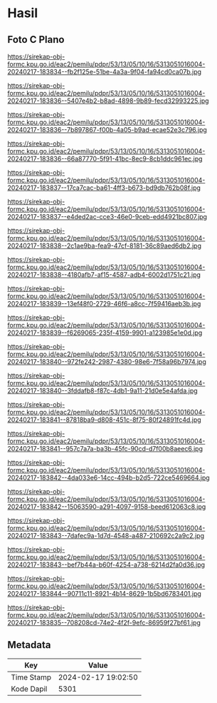 # Hasil

## Foto C Plano

https://sirekap-obj-formc.kpu.go.id/eac2/pemilu/pdpr/53/13/05/10/16/5313051016004-20240217-183834--fb2f125e-51be-4a3a-9f04-fa94cd0ca07b.jpg

https://sirekap-obj-formc.kpu.go.id/eac2/pemilu/pdpr/53/13/05/10/16/5313051016004-20240217-183836--5407e4b2-b8ad-4898-9b89-fecd32993225.jpg

https://sirekap-obj-formc.kpu.go.id/eac2/pemilu/pdpr/53/13/05/10/16/5313051016004-20240217-183836--7b897867-f00b-4a05-b9ad-ecae52e3c796.jpg

https://sirekap-obj-formc.kpu.go.id/eac2/pemilu/pdpr/53/13/05/10/16/5313051016004-20240217-183836--66a87770-5f91-41bc-8ec9-8cb1ddc961ec.jpg

https://sirekap-obj-formc.kpu.go.id/eac2/pemilu/pdpr/53/13/05/10/16/5313051016004-20240217-183837--17ca7cac-ba61-4ff3-b673-bd9db762b08f.jpg

https://sirekap-obj-formc.kpu.go.id/eac2/pemilu/pdpr/53/13/05/10/16/5313051016004-20240217-183837--e4ded2ac-cce3-46e0-9ceb-edd4921bc807.jpg

https://sirekap-obj-formc.kpu.go.id/eac2/pemilu/pdpr/53/13/05/10/16/5313051016004-20240217-183838--2c1ae9ba-fea9-47cf-8181-36c89aed6db2.jpg

https://sirekap-obj-formc.kpu.go.id/eac2/pemilu/pdpr/53/13/05/10/16/5313051016004-20240217-183838--4180afb7-af15-4587-adb4-6002d1751c21.jpg

https://sirekap-obj-formc.kpu.go.id/eac2/pemilu/pdpr/53/13/05/10/16/5313051016004-20240217-183839--13ef48f0-2729-46f6-a8cc-7f59416aeb3b.jpg

https://sirekap-obj-formc.kpu.go.id/eac2/pemilu/pdpr/53/13/05/10/16/5313051016004-20240217-183839--f6269065-235f-4159-9901-a123985e1e0d.jpg

https://sirekap-obj-formc.kpu.go.id/eac2/pemilu/pdpr/53/13/05/10/16/5313051016004-20240217-183840--972fe242-2987-4380-98e6-7f58a96b7974.jpg

https://sirekap-obj-formc.kpu.go.id/eac2/pemilu/pdpr/53/13/05/10/16/5313051016004-20240217-183840--3fddafb8-f87c-4db1-9a11-21d0e5e4afda.jpg

https://sirekap-obj-formc.kpu.go.id/eac2/pemilu/pdpr/53/13/05/10/16/5313051016004-20240217-183841--87818ba9-d808-451c-8f75-80f24891fc4d.jpg

https://sirekap-obj-formc.kpu.go.id/eac2/pemilu/pdpr/53/13/05/10/16/5313051016004-20240217-183841--957c7a7a-ba3b-45fc-90cd-d7f00b8aeec6.jpg

https://sirekap-obj-formc.kpu.go.id/eac2/pemilu/pdpr/53/13/05/10/16/5313051016004-20240217-183842--4da033e6-14cc-494b-b2d5-722ce5469664.jpg

https://sirekap-obj-formc.kpu.go.id/eac2/pemilu/pdpr/53/13/05/10/16/5313051016004-20240217-183842--15063590-a291-4097-9158-beed612063c8.jpg

https://sirekap-obj-formc.kpu.go.id/eac2/pemilu/pdpr/53/13/05/10/16/5313051016004-20240217-183843--7dafec9a-1d7d-4548-a487-210692c2a9c2.jpg

https://sirekap-obj-formc.kpu.go.id/eac2/pemilu/pdpr/53/13/05/10/16/5313051016004-20240217-183843--bef7b44a-b60f-4254-a738-6214d2fa0d36.jpg

https://sirekap-obj-formc.kpu.go.id/eac2/pemilu/pdpr/53/13/05/10/16/5313051016004-20240217-183844--90711c11-8921-4b14-8629-1b5bd6783401.jpg

https://sirekap-obj-formc.kpu.go.id/eac2/pemilu/pdpr/53/13/05/10/16/5313051016004-20240217-183835--708208cd-74e2-4f2f-9efc-86959f27bf61.jpg


## Metadata

| Key        | Value               |
| ---------- | ------------------- |
| Time Stamp | 2024-02-17 19:02:50 |
| Kode Dapil | 5301                |



